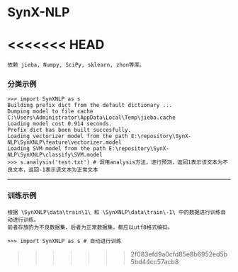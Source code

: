 # SynX-NLP
<<<<<<< HEAD
=======

	依赖 jieba, Numpy, SciPy, sklearn, zhon等库。

### 分类示例 
```
>>> import SynXNLP as s
Building prefix dict from the default dictionary ...
Dumping model to file cache C:\Users\Administrator\AppData\Local\Temp\jieba.cache
Loading model cost 0.914 seconds.
Prefix dict has been built succesfully.
Loading vectorizer model from the path E:\repository\SynX-NLP\SynXNLP\feature\vectorizer.model
Loading SVM model from the path E:\repository\SynX-NLP\SynXNLP\classify\SVM.model
>>> s.analysis('test.txt') # 调用analysis方法，进行预测，返回1表示该文本为不良文本，返回-1表示该文本为正常文本
```
---
### 训练示例
	根据 \SynXNLP\data\train\1\ 和 \SynXNLP\data\train\-1\ 中的数据进行训练自动进行训练。
	前者存放的为不良数据集，后者为正常数据集，都应以utf8格式编码。
```
>>> import SynXNLP as s # 自动进行训练
```
>>>>>>> 2f083efd9a0cfd85e8b6952ed5b5bd44cc57acb8
